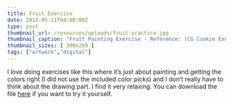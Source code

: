 ```yaml
---
title: Fruit Exercise
date: 2015-05-11T04:00:00Z
type: post
thumbnail_url: /resources/uploads/fruit-practice.jpg
thumbnail_caption: "Fruit Painting Exercise - Reference: [CG Cookie Exercise 39](https://cgcookie.com/exercise/exercise-39-sliced-fruit/)"
thumbnail_sizes: [ 300x269 ]
tags: ["artwork","digital"]
---
```

I love doing exercises like this where it’s just about painting and getting the colors right (I did not use the included color picks) and I don’t really have to think about the drawing part. I find it very relaxing. You can download the file [here](https://cgcookie.com/exercise/exercise-39-sliced-fruit/) if you want to try it yourself.
